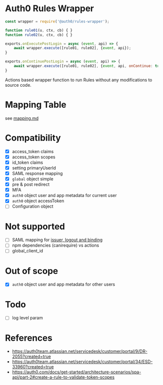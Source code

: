 # Auth0 Rules Wrapper

```js
const wrapper = require('@auth0/rules-wrapper');

function rule01(u, ctx, cb) { }
function rule02(u, ctx, cb) { }

exports.onExecutePostLogin = async (event, api) => {
    await wrapper.execute([rule01, rule02], {event, api});
}

exports.onContinuePostLogin = async (event, api) => {
    await wrapper.execute([rule01, rule02], {event, api, onContinue: true});
}
```


Actions based wrapper function to run Rules without any modifications to source code.

# Mapping Table
see [mapping.md](mapping.md)

# Compatibility
* [x] access_token claims
* [x] access_token scopes
* [x] id_token claims
* [x] setting primaryUserId
* [x] SAML response mapping
* [x] `global` object simple
* [x] pre & post redirect 
* [x] MFA
* [x] `auth0` object user and app metadata for current user
* [x] `auth0` object accessToken
* [ ] Configuration object 

# Not supported 
* [ ] SAML mapping for [issuer, logout and binding](https://auth0team.atlassian.net/servicedesk/customer/portal/34/ESD-33960) 
* [ ] npm dependencies (canirequire) vs actions
* [ ] global_client_id

# Out of scope
* [x] `auth0` object user and app metadata for other users

# Todo
* [ ] log level param

# References
* https://auth0team.atlassian.net/servicedesk/customer/portal/9/DR-2055?created=true
* https://auth0team.atlassian.net/servicedesk/customer/portal/34/ESD-33960?created=true
* https://auth0.com/docs/get-started/architecture-scenarios/spa-api/part-2#create-a-rule-to-validate-token-scopes